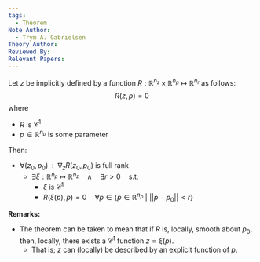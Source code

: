 ```yaml
---
tags:
  - Theorem
Note Author:
  - Trym A. Gabrielsen
Theory Author: 
Reviewed By: 
Relevant Papers:
---
```

Let $z$ be implicitly defined by a function $R: \mathbb{R}^{n_{z}}\times \mathbb{R}^{n_{p}} \mapsto \mathbb{R}^{n_{r}}$ as follows:
$$R(z,p) = 0$$
where
- $R$ is $\mathcal{C}^{1}$
- $p \in \mathbb{R}^{n_{p}}$ is some parameter

Then:
- $\forall (z_{0},p_{0}) ~~:~~ \nabla_{z} R(z_{0},p_{0})$ is full rank
	- $\exists \xi:\mathbb{R}^{n_{p}} \mapsto \mathbb{R}^{n_{z}} \quad \wedge \quad \exists r > 0 \quad \text{s.t.}$
		- $\xi$ is $\mathcal{C}^{1}$
		- $R(\xi(p),p) = 0 \quad \forall p\in \{p\in \mathbb{R}^{n_{p}}~|~||p-p_{0}||<r\}$

**Remarks:**
- The theorem can be taken to mean that if $R$ is, locally, smooth about $p_{0}$, then, locally, there exists a $\mathcal{C}^{1}$ function $z = \xi(p)$.
	- That is; $z$ can (locally) be described by an explicit function of $p$.
